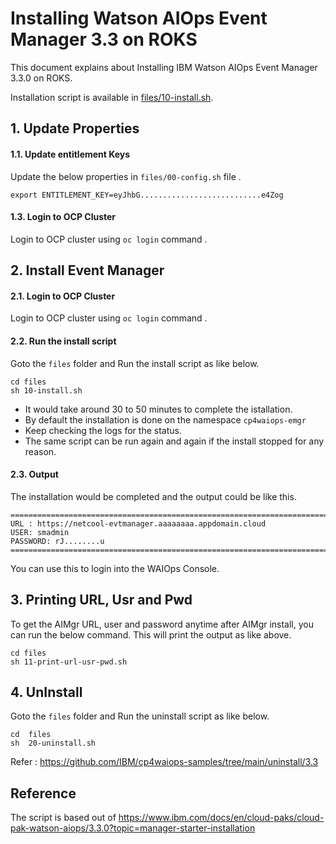 # Installing Watson AIOps Event Manager 3.3 on ROKS 

This document explains about Installing IBM Watson AIOps Event Manager 3.3.0 on ROKS.

Installation script is available in [files/10-install.sh](./files/10-install.sh).


## 1. Update Properties

#### 1.1. Update entitlement Keys

Update the below properties in `files/00-config.sh` file .

```
export ENTITLEMENT_KEY=eyJhbG...........................e4Zog
```

#### 1.3. Login to OCP Cluster

Login to OCP cluster using  `oc login` command .


## 2. Install Event Manager

#### 2.1. Login to OCP Cluster

Login to OCP cluster using  `oc login` command .

#### 2.2. Run the install script

Goto the `files` folder and Run the install script as like below.

```
cd files
sh 10-install.sh
```

- It would take around 30 to 50 minutes to complete the istallation. 
- By default the installation is done on the namespace `cp4waiops-emgr`
- Keep checking the logs for the status. 
- The same script can be run again and again if the install stopped for any reason.

#### 2.3. Output
 
The installation would be completed and the output could be like this.

```
=====================================================================================================
URL : https://netcool-evtmanager.aaaaaaaa.appdomain.cloud
USER: smadmin
PASSWORD: rJ........u
=====================================================================================================
```

You can use this to login into the WAIOps Console.

## 3. Printing URL, Usr and Pwd

To get the AIMgr URL, user and password anytime after AIMgr install, you can run the below command. This will print the output as like above.

```
cd files
sh 11-print-url-usr-pwd.sh
```

## 4. UnInstall

Goto the `files` folder and Run the uninstall script as like below.

```
cd  files
sh  20-uninstall.sh
```

Refer : https://github.com/IBM/cp4waiops-samples/tree/main/uninstall/3.3

## Reference

The script is based out of https://www.ibm.com/docs/en/cloud-paks/cloud-pak-watson-aiops/3.3.0?topic=manager-starter-installation